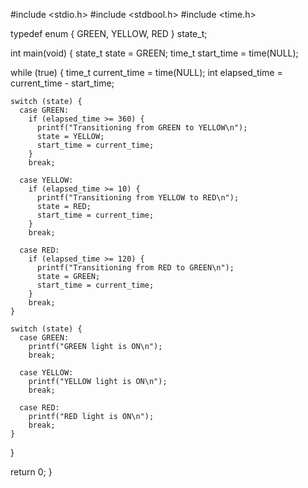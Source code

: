 
#include <stdio.h>
#include <stdbool.h>
#include <time.h>

typedef enum {
  GREEN,
  YELLOW,
  RED
} state_t;

int main(void) {
  state_t state = GREEN;
  time_t start_time = time(NULL);
  
  while (true) {
    time_t current_time = time(NULL);
    int elapsed_time = current_time - start_time;
    
    switch (state) {
      case GREEN:
        if (elapsed_time >= 360) {
          printf("Transitioning from GREEN to YELLOW\n");
          state = YELLOW;
          start_time = current_time;
        }
        break;
        
      case YELLOW:
        if (elapsed_time >= 10) {
          printf("Transitioning from YELLOW to RED\n");
          state = RED;
          start_time = current_time;
        }
        break;
        
      case RED:
        if (elapsed_time >= 120) {
          printf("Transitioning from RED to GREEN\n");
          state = GREEN;
          start_time = current_time;
        }
        break;
    }
    
    switch (state) {
      case GREEN:
        printf("GREEN light is ON\n");
        break;
        
      case YELLOW:
        printf("YELLOW light is ON\n");
        break;
        
      case RED:
        printf("RED light is ON\n");
        break;
    }
  }
  
  return 0;
}
